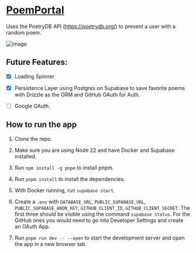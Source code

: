 # [PoemPortal](https://poemportal.vercel.app/)

Uses the PoetryDB API (https://poetrydb.org/) to present a user with a random poem.

![image](https://github.com/user-attachments/assets/d8495393-3909-4c3a-b0a6-ea2458e3153e)

## Future Features:

- [x] Loading Spinner

- [x] Persistence Layer using Postgres on Supabase to save favorite poems with Drizzle as the ORM and GitHub OAuth for
      Auth.

- [ ] Google OAuth.

## How to run the app

1. Clone the repo.

2. Make sure you are using Node 22 and have Docker and Supabase installed.

3. Run `npm install -g pnpm` to install pnpm.

4. Run `pnpm install` to install the dependencies.

5. With Docker running, run `supabase start`.

6. Create a `.env` with `DATABASE_URL`, `PUBLIC_SUPABASE_URL`, `PUBLIC_SUPABASE_ANON_KEY`, `GITHUB_CLIENT_ID`, `GITHUB_CLIENT_SECRET`. The first three should be visible using the command `supabase status`. For the GitHub ones you would need to go into Developer Settings and create an OAuth App.

7. Run `pnpm run dev -- --open` to start the development server and open the app in a new browser tab.
